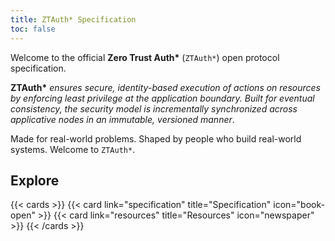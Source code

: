```yaml
---
title: ZTAuth* Specification
toc: false
---
```


Welcome to the official **Zero Trust Auth\*** (`ZTAuth*`) open protocol specification.

**ZTAuth\*** *ensures secure, identity-based execution of actions on resources by enforcing least privilege at the application boundary. Built for eventual consistency, the security model is incrementally synchronized across applicative nodes in an immutable, versioned manner*.

Made for real-world problems. Shaped by people who build real-world systems. Welcome to `ZTAuth*`.

## Explore

{{< cards >}}
  {{< card link="specification" title="Specification" icon="book-open" >}}
  {{< card link="resources" title="Resources" icon="newspaper" >}}
{{< /cards >}}
